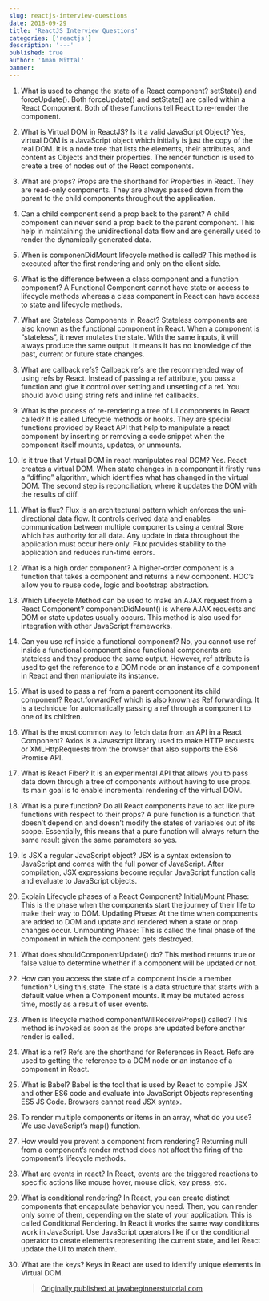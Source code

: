 ```yaml
---
slug: reactjs-interview-questions
date: 2018-09-29
title: 'ReactJS Interview Questions'
categories: ['reactjs']
description: '---'
published: true
author: 'Aman Mittal'
banner:
---
```


1. What is used to change the state of a React component?
   setState() and forceUpdate(). Both forceUpdate() and setState() are called within a React Component. Both of these functions tell React to re-render the component.

2. What is Virtual DOM in ReactJS? Is it a valid JavaScript Object?
   Yes, virtual DOM is a JavaScript object which initially is just the copy of the real DOM. It is a node tree that lists the elements, their attributes, and content as Objects and their properties. The render function is used to create a tree of nodes out of the React components.

3. What are props?
   Props are the shorthand for Properties in React. They are read-only components. They are always passed down from the parent to the child components throughout the application.

4. Can a child component send a prop back to the parent?
   A child component can never send a prop back to the parent component. This help in maintaining the unidirectional data flow and are generally used to render the dynamically generated data.

5. When is componenDidMount lifecycle method is called?
   This method is executed after the first rendering and only on the client side.

6. What is the difference between a class component and a function component?
   A Functional Component cannot have state or access to lifecycle methods whereas a class component in React can have access to state and lifecycle methods.

7. What are Stateless Components in React?
   Stateless components are also known as the functional component in React. When a component is “stateless”, it never mutates the state. With the same inputs, it will always produce the same output. It means it has no knowledge of the past, current or future state changes.

8. What are callback refs?
   Callback refs are the recommended way of using refs by React. Instead of passing a ref attribute, you pass a function and give it control over setting and unsetting of a ref. You should avoid using string refs and inline ref callbacks.

9. What is the process of re-rendering a tree of UI components in React called?
   It is called Lifecycle methods or hooks. They are special functions provided by React API that help to manipulate a react component by inserting or removing a code snippet when the component itself mounts, updates, or unmounts.

10. Is it true that Virtual DOM in react manipulates real DOM?
    Yes. React creates a virtual DOM. When state changes in a component it firstly runs a “diffing” algorithm, which identifies what has changed in the virtual DOM. The second step is reconciliation, where it updates the DOM with the results of diff.

11. What is flux?
    Flux is an architectural pattern which enforces the uni-directional data flow. It controls derived data and enables communication between multiple components using a central Store which has authority for all data. Any update in data throughout the application must occur here only. Flux provides stability to the application and reduces run-time errors.

12. What is a high order component?
    A higher-order component is a function that takes a component and returns a new component. HOC’s allow you to reuse code, logic and bootstrap abstraction.

13. Which Lifecycle Method can be used to make an AJAX request from a React Component?
    componentDidMount() is where AJAX requests and DOM or state updates usually occurs. This method is also used for integration with other JavaScript frameworks.

14. Can you use ref inside a functional component?
    No, you cannot use ref inside a functional component since functional components are stateless and they produce the same output. However, ref attribute is used to get the reference to a DOM node or an instance of a component in React and then manipulate its instance.

15. What is used to pass a ref from a parent component its child component?
    React.forwardRef which is also known as Ref forwarding. It is a technique for automatically passing a ref through a component to one of its children.

16. What is the most common way to fetch data from an API in a React Component?
    Axios is a Javascript library used to make HTTP requests or XMLHttpRequests from the browser that also supports the ES6 Promise API.

17. What is React Fiber?
    It is an experimental API that allows you to pass data down through a tree of components without having to use props. Its main goal is to enable incremental rendering of the virtual DOM.

18. What is a pure function? Do all React components have to act like pure functions with respect to their props?
    A pure function is a function that doesn’t depend on and doesn’t modify the states of variables out of its scope. Essentially, this means that a pure function will always return the same result given the same parameters so yes.

19. Is JSX a regular JavaScript object?
    JSX is a syntax extension to JavaScript and comes with the full power of JavaScript. After compilation, JSX expressions become regular JavaScript function calls and evaluate to JavaScript objects.

20. Explain Lifecycle phases of a React Component?
    Initial/Mount Phase: This is the phase when the components start the journey of their life to make their way to DOM.
    Updating Phase: At the time when components are added to DOM and update and rendered when a state or prop changes occur.
    Unmounting Phase: This is called the final phase of the component in which the component gets destroyed.
21. What does shouldComponentUpdate() do?
    This method returns true or false value to determine whether if a component will be updated or not.

22. How can you access the state of a component inside a member function?
    Using this.state. The state is a data structure that starts with a default value when a Component mounts. It may be mutated across time, mostly as a result of user events.

23. When is lifecycle method componentWillReceiveProps() called?
    This method is invoked as soon as the props are updated before another render is called.

24. What is a ref?
    Refs are the shorthand for References in React. Refs are used to getting the reference to a DOM node or an instance of a component in React.

25. What is Babel?
    Babel is the tool that is used by React to compile JSX and other ES6 code and evaluate into JavaScript Objects representing ES5 JS Code. Browsers cannot read JSX syntax.

26. To render multiple components or items in an array, what do you use?
    We use JavaScript’s map() function.

27. How would you prevent a component from rendering?
    Returning null from a component’s render method does not affect the firing of the component’s lifecycle methods.

28. What are events in react?
    In React, events are the triggered reactions to specific actions like mouse hover, mouse click, key press, etc.

29. What is conditional rendering?
    In React, you can create distinct components that encapsulate behavior you need. Then, you can render only some of them, depending on the state of your application. This is called Conditional Rendering. In React it works the same way conditions work in JavaScript. Use JavaScript operators like if or the conditional operator to create elements representing the current state, and let React update the UI to match them.

30. What are the keys?
    Keys in React are used to identify unique elements in Virtual DOM.

    > [Originally published at javabeginnerstutorial.com](https://javabeginnerstutorial.com/javascript-2/reactjs-interview-questions/)
